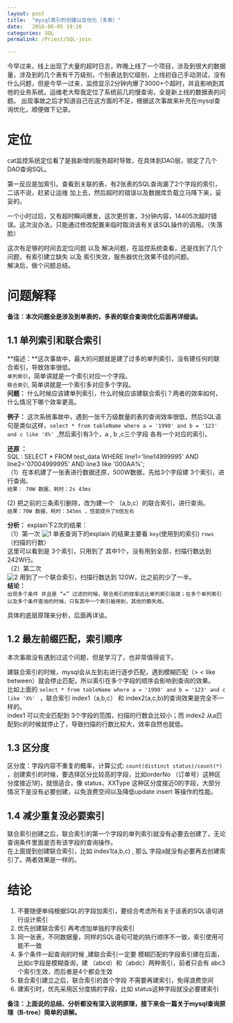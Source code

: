 ```yaml
---
layout: post
title:  "mysql索引的创建以及优化（多表）"
date:   2016-06-05 19:16
categories: SQL
permalink: /Priest/SQL-join

---
```


今早过来，线上出现了大量的超时日志，昨晚上线了一个项目，涉及到很大的数据量，涉及到的几个表有千万级别，个别表达到亿级别，上线初自己手动测试，没有什么问题，但是今早一过来，监控显示2分钟内爆了3000+个超时，并且影响到其他的业务系统。运维老大帮我定位了系统前几的慢查询，全是新上线的数据表的问题。
出现事故之后才知道自己在这方面的不足，根据这次事故来补充在mysql查询优化，顺便做下记录。

   
 定位  
=======
   cat监控系统定位看了是我新增的服务超时导致，在具体到DAO层，锁定了几个DAO查询SQL。

第一反应是加索引。查看到关联的表，有2张表的SQL查询漏了2个字段的索引，二话不说，赶紧让运维 加上去，然后超时的错误以及数据库负载立马降下来，妥妥的。 
   
一个小时过后，又有超时瞬间爆发，这次更厉害，3分钟内容，14405次超时错误。这次没办法，只能通过修改配置来临时取消该有关该SQL操作的调用。（失落脸）

这次有足够的时间去定位问题 以及 解决问题，在监控系统查看，还是找到了几个问题，有索引建立缺失 以及 索引失效，服务器优化效果不佳的问题。   
解决后，做个问题总结。

问题解释
===========
**备注：本次问题全是涉及到单表的，多表的联合查询优化后面再详细谈。**   

1.1 单列索引和联合索引
----------
**描述：**这次事故中，最大的问题就是建了过多的单列索引，没有建任何的联合索引，导致效率很低。  
`单列索引`，简单讲就是一个索引对应一个字段。  
`联合索引`, 简单讲就是一个索引多对应多个字段。  
**问题：** 什么时候应该建单列索引，什么时候应该建联合索引？两者的效率如何，什么情况下哪个效率更高。  

**例子：** 这次系统事故中，遇到一张千万级数量的表的查询效率很低，然后SQL语句是类似这样，`select * from tableName where a = '1990' and b = '123' and c like 'X%' `,然后索引有3个，a , b ,c三个字段 各有一个对应的索引。

**还原 ：**   
  SQL : SELECT *
FROM test_data WHERE line1='line14999995' AND line2='07004999995' AND line3 like '000AA%';  
（1）在本机建了一张表进行数据还原，500W数据，先给3个字段建 3个索引，进行查询。  
  `结果： 70W 数据，耗时：2s 43ms`
 
    
 (2) 把之前的三条索引删除，改为建一个 （a,b,c）的联合索引，进行查询。  
`结果：70W 数据，耗时：345ms ，性能提升了6倍左右` 

**分析：**
 explain下2次的结果：  
 （1）第一次 ![1](http://7xrmyq.com1.z0.glb.clouddn.com/mysqlIndex2.png)
  单表查询下的explain 的结果主要看 `key`(使用到的索引)  `rows`（扫描的行数）  
 这里可以看到是 3个索引，只用到了 其中1个，没有用到全部，扫描行数达到242W行。  
 （2）第二次  
  ![2](http://7xrmyq.com1.z0.glb.clouddn.com/mysqlIndex.png)
 用到了一个联合索引，扫描行数达到 120W，比之前的少了一半。  
**结论：**  
`出现多个条件 并且是 “=” 过滤的时候，联合索引的效率远比单列索引高效；在多个单列索引以及多个条件查询的时候，只有其中一个索引被用到，其他的都失效。`  

具体的底层原理来分析，后面再详谈。

1.2 最左前缀匹配，索引顺序
--------
本次事故没有遇到过这个问题，但是学习了，也非常值得说下。  

建联合索引的时候，mysql会从左到右进行逐步匹配，遇到模糊匹配（> < like between）就会停止匹配，所以索引在多个字段的顺序会影响到查询的效果。  
比如上面的  `select * from tableName where a = '1990' and b = '123' and c like 'X%' ` ，联合索引  index1（a,b,c） 和 index2(a,c,b)的查询效果是完全不一样的。  
index1 可以完全匹配到 3个字段的范围，扫描的行数会比较小；而 index2  从a匹配到c的时候就停止了，导致扫描的行数比较大，效率自然也就低。

1.3 区分度
---------
区分度：字段内容不重复的概率，计算公式: `count(distinct status)/count(*)`  ，创建索引的时候，要选择区分比较高的字段，比如orderNo （订单号）这种区分度接近1的，就很适合，像  status，XXType 这种区分度接近0的字段，大部分情况下是没有必要创建，以免浪费空间以及降低update insert 等操作的性能。

1.4 减少重复没必要索引
---------
联合索引创建之后，联合索引的第一个字段的单列索引就没有必要去创建了，无论查询条件里面是否有该字段的查询操作。  
在上面提到创建联合索引，比如 index1(a,b,c) , 那么 字段a就没有必要再去创建索引了。两者效果是一样的。


结论
========
1. 不要随便单纯根据SQL的字段加索引，要综合考虑所有关于该表的SQL语句进行设计索引
2. 优先创建联合索引 再考虑加单独的字段索引
3. 同一张表，不同数据量，同样的SQL语句可能的执行顺序不一致，索引使用可能不一致
4. 多个条件一起查询的时候 ,建联合索引一定要 模糊匹配的字段索引建在后面，比如c字段是模糊查询，建 （abcd）和（abdc）两种索引，前者只会有 abc3个索引生效，而后者是4个都会生效
5. 联合索引建立之后，联合索引的首个字段 不需要再建索引，免得浪费空间
6. 建索引时，优先采用区分度搞的字段，比如 status这种字段就没必要建索引

**备注：上面说的总结、分析都没有深入说明原理，接下来会一篇关于mysql查询原理（B-tree）简单的讲解。**


